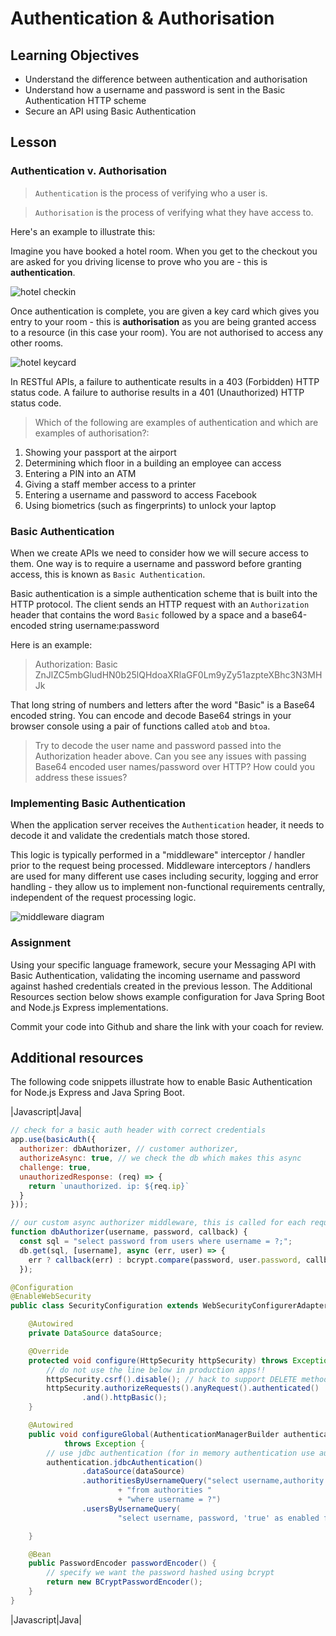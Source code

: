 # Authentication & Authorisation

## Learning Objectives
* Understand the difference between authentication and authorisation
* Understand how a username and password is sent in the Basic Authentication HTTP scheme
* Secure an API using Basic Authentication

## Lesson

### Authentication v. Authorisation

 > `Authentication` is the process of verifying who a user is. 

 > `Authorisation` is the process of verifying what they have access to. 

Here's an example to illustrate this: 

Imagine you have booked a hotel room. When you get to the checkout you are asked for you driving license to prove who you are - this is **authentication**. 

![hotel checkin](https://user-images.githubusercontent.com/1316724/102709159-a9be8200-429f-11eb-903b-12976c1f051d.png "Icons made by catkuro from https://www.flaticon.com")

Once authentication is complete, you are given a key card which gives you entry to your room - this is **authorisation** as you are being granted access to a resource (in this case your room). You are not authorised to access any other rooms.

![hotel keycard](https://user-images.githubusercontent.com/1316724/102709120-43d1fa80-429f-11eb-9d57-43906703fbf9.png "Icons made by Freepik from https://www.flaticon.com")

In RESTful APIs, a failure to authenticate results in a 403 (Forbidden) HTTP status code. A failure to authorise results in a 401 (Unauthorized) HTTP status code.

> Which of the following are examples of authentication and which are examples of authorisation?:
   1. Showing your passport at the airport
   2. Determining which floor in a building an employee can access
   3. Entering a PIN into an ATM 
   4. Giving a staff member access to a printer
   5. Entering a username and password to access Facebook
   6. Using biometrics (such as fingerprints) to unlock your laptop

### Basic Authentication

When we create APIs we need to consider how we will secure access to them. One way is to require a username and password before granting access, this is known as `Basic Authentication`. 

Basic authentication is a simple authentication scheme that is built into the HTTP protocol. The client sends an HTTP request with an `Authorization` header that contains the word `Basic` followed by a space and a base64-encoded string username:password

Here is an example:
> Authorization: Basic ZnJlZC5mbGludHN0b25lQHdoaXRlaGF0Lm9yZy51azpteXBhc3N3MHJk

That long string of numbers and letters after the word "Basic" is a Base64 encoded string. You can encode and decode Base64 strings in your browser console using a pair of functions called `atob` and `btoa`. 

> Try to decode the user name and password passed into the Authorization header above.
> Can you see any issues with passing Base64 encoded user names/password over HTTP? How could you address these issues?

### Implementing Basic Authentication
When the application server receives the `Authentication` header, it needs to decode it and validate the credentials match those stored. 

This logic is typically performed in a "middleware" interceptor / handler prior to the request being processed. Middleware interceptors / handlers are used for many different use cases including security, logging and error handling - they allow us to implement non-functional requirements centrally, independent of the request processing logic.  

![middleware diagram](https://miro.medium.com/max/960/1*Fnreje0WgqdBjjLXop9L0A.png)


### Assignment
Using your specific language framework, secure your Messaging API with Basic Authentication, validating the incoming username and password against hashed credentials created in the previous lesson. The Additional Resources section below shows example configuration for Java Spring Boot and Node.js Express implementations.

Commit your code into Github and share the link with your coach for review.

## Additional resources
The following code snippets illustrate how to enable Basic Authentication for Node.js Express and Java Spring Boot.

|Javascript|Java|
```javascript
// check for a basic auth header with correct credentials
app.use(basicAuth({
  authorizer: dbAuthorizer, // customer authorizer,
  authorizeAsync: true, // we check the db which makes this async
  challenge: true,
  unauthorizedResponse: (req) => {
    return `unauthorized. ip: ${req.ip}`
  }
}));

// our custom async authorizer middleware, this is called for each request
function dbAuthorizer(username, password, callback) {
  const sql = "select password from users where username = ?;";
  db.get(sql, [username], async (err, user) => {
    err ? callback(err) : bcrypt.compare(password, user.password, callback);
  });
```
```java
@Configuration
@EnableWebSecurity
public class SecurityConfiguration extends WebSecurityConfigurerAdapter {

    @Autowired
    private DataSource dataSource;

    @Override
    protected void configure(HttpSecurity httpSecurity) throws Exception {
        // do not use the line below in production apps!!
        httpSecurity.csrf().disable(); // hack to support DELETE method
        httpSecurity.authorizeRequests().anyRequest().authenticated()
                .and().httpBasic();
    }

    @Autowired
    public void configureGlobal(AuthenticationManagerBuilder authentication)
            throws Exception {
        // use jdbc authentication (for in memory authentication use authentication.inMemoryAuthentication())
        authentication.jdbcAuthentication()
                .dataSource(dataSource)
                .authoritiesByUsernameQuery("select username,authority "
                        + "from authorities "
                        + "where username = ?")
                .usersByUsernameQuery(
                        "select username, password, 'true' as enabled from users where username = ?");

    }

    @Bean
    public PasswordEncoder passwordEncoder() {
        // specify we want the password hashed using bcrypt
        return new BCryptPasswordEncoder();
    }
}
```
|Javascript|Java|
